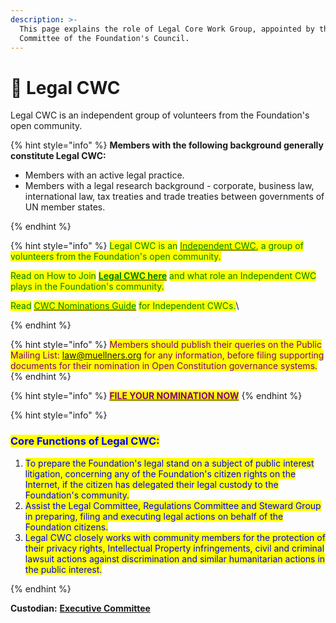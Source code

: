```yaml
---
description: >-
  This page explains the role of Legal Core Work Group, appointed by the Legal
  Committee of the Foundation's Council.
---
```


# 📖 Legal CWC

Legal CWC is an independent group of volunteers from the Foundation's open community.&#x20;

{% hint style="info" %}
**Members with the following background generally constitute Legal CWC:**



* Members with an active legal practice.
* Members with a legal research background - corporate, business law, international law, tax treaties and trade treaties between governments of UN member states.

&#x20;
{% endhint %}

{% hint style="info" %}
<mark style="color:green;">Legal CWC is an</mark> [<mark style="color:green;">Independent CWC</mark>](../core-working-committee/independent-cwcs.md)<mark style="color:green;">, a group of volunteers from the Foundation's open community.</mark>&#x20;

<mark style="color:green;">Read on How to Join</mark> [<mark style="color:green;">**Legal CWC here**</mark>](../core-working-committee/independent-cwcs.md) <mark style="color:green;">and what role an Independent CWC plays in the Foundation's community.</mark>

<mark style="color:green;">Read</mark> [<mark style="color:green;">CWC Nominations Guide</mark>](broken-reference) <mark style="color:green;">for Independent CWCs.</mark>\

{% endhint %}

{% hint style="info" %}
<mark style="color:purple;">Members should publish their queries on the Public Mailing List: law@muellners.org for any information, before filing supporting documents for their nomination in Open Constitution governance systems.</mark>
{% endhint %}

{% hint style="info" %}
[<mark style="color:purple;">**FILE YOUR NOMINATION NOW**</mark>](https://share.hsforms.com/1Tl1NczJOTwWoM6n4BZRU-g3xaqh)
{% endhint %}



{% hint style="info" %}
### <mark style="color:blue;">Core Functions of Legal CWC:</mark>

1. <mark style="color:blue;">To prepare the Foundation's legal stand on a subject of public interest litigation, concerning any of the Foundation's citizen rights on the Internet, if the citizen has delegated their legal custody to the Foundation's community.</mark>
2. <mark style="color:blue;">Assist the Legal Committee, Regulations Committee and Steward Group in preparing, filing and executing legal actions on behalf of the Foundation citizens.</mark>
3. <mark style="color:blue;">Legal CWC closely works with community members for the protection of their privacy rights, Intellectual Property infringements, civil and criminal lawsuit actions against discrimination and similar humanitarian actions in the public interest.</mark>


{% endhint %}

**Custodian:** [**Executive Committee**](../executive-council.md)
